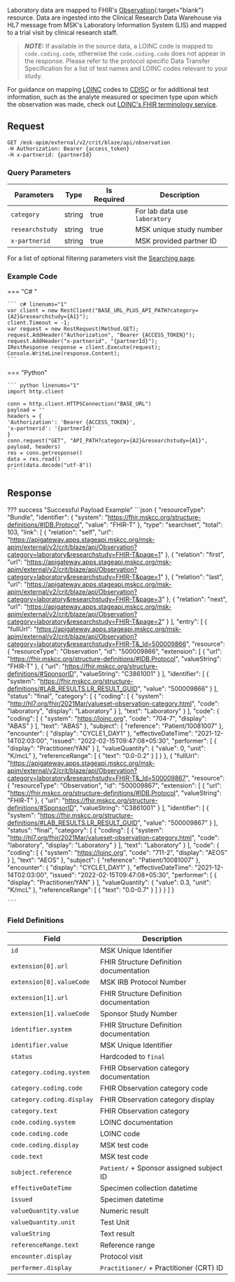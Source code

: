 Laboratory data are mapped to FHIR's [Observation](https://hl7.org/fhir/2021Mar/observation.html){:target="blank"} resource. Data are ingested into the Clinical Research Data Warehouse via HL7 message from MSK's Laboratory Information System (LIS) and mapped to a trial visit by clinical research staff.

> **_NOTE:_** If available in the source data, a LOINC code is mapped to `code.coding.code`, otherwise the `code.coding.code` does not appear in the response. Please refer to the protocol specific Data Transfer Specification for a list of test names and LOINC codes relevant to your study.

For guidance on mapping [LOINC](https://www.cdisc.org/kb/articles/loinc-and-sdtm) codes to [CDISC](https://datascience.cancer.gov/resources/cancer-vocabulary/cdisc-terminology) or for additional test information, such as the analyte measured or specimen type upon which the observation was made, check out [LOINC's FHIR terminology service](https://loinc.org/fhir/). 


## Request
```
GET /msk-apim/external/v2/crit/blaze/api/observation
-H Authorization: Bearer {access_token} 
-H x-partnerid: {partnerId}
```
### Query Parameters
| Parameters      | Type   | Is Required | Description                   |
| --------------- | ------ | ----------- | ----------------------------- |
| `category`      | string | true        | For lab data use `laboratory` |
| `researchstudy` | string | true        | MSK unique study number       |
| `x-partnerid`   | string | true        | MSK provided partner ID       |

For a list of optional filtering parameters visit the [Searching page](/searching).

### Example Code

=== "C# "

    ``` c# linenums="1"
    var client = new RestClient("BASE_URL_PLUS_API_PATH?category={A2}&researchstudy={A1}");
    client.Timeout = -1;
    var request = new RestRequest(Method.GET);
    request.AddHeader("Authorization", "Bearer {ACCESS_TOKEN}");
    request.AddHeader("x-partnerid", "{partnerId}");
    IRestResponse response = client.Execute(request);
    Console.WriteLine(response.Content);
    ```

=== "Python"

    ``` python linenums="1"
    import http.client

    conn = http.client.HTTPSConnection("BASE_URL")
    payload = ''
    headers = {
    'Authorization': 'Bearer {ACCESS_TOKEN}',
    'x-partnerid': '{partnerId}'
    }
    conn.request("GET", "API_PATH?category={A2}&researchstudy={A1}", payload, headers)
    res = conn.getresponse()
    data = res.read()
    print(data.decode("utf-8"))
    ```

## Response

??? success "Successful Payload Example"
    ```json
      {
        "resourceType": "Bundle",
        "identifier": {
            "system": "https://fhir.mskcc.org/structure-definitions/#IDB.Protocol",
            "value": "FHIR-T"
        },
        "type": "searchset",
        "total": 103,
        "link": [
            {
              "relation": "self",
              "url": "https://apigateway.apps.stageapi.mskcc.org/msk-apim/external/v2/crit/blaze/api/Observation?category=laboratory&researchstudy=FHIR-T&page=1"
            },
            {
              "relation": "first",
              "url": "https://apigateway.apps.stageapi.mskcc.org/msk-apim/external/v2/crit/blaze/api/Observation?category=laboratory&researchstudy=FHIR-T&page=1"
            },
            {
              "relation": "last",
              "url": "https://apigateway.apps.stageapi.mskcc.org/msk-apim/external/v2/crit/blaze/api/Observation?category=laboratory&researchstudy=FHIR-T&page=3"
            },
            {
              "relation": "next",
              "url": "https://apigateway.apps.stageapi.mskcc.org/msk-apim/external/v2/crit/blaze/api/Observation?category=laboratory&researchstudy=FHIR-T&page=2"
            }
            ],
    "entry": [
        {
                "fullUrl": "https://apigateway.apps.stageapi.mskcc.org/msk-apim/external/v2/crit/blaze/api/Observation?category=laboratory&researchstudy=FHIR-T&_Id=500009866",
                "resource": {
                "resourceType": "Observation",
                "id": "500009866",
                "extension": [
                  {
                    "url": "https://fhir.mskcc.org/structure-definitions/#IDB.Protocol",
                    "valueString": "FHIR-T"
                  },
                  {
                    "url": "https://fhir.mskcc.org/structure-definitions/#SponsorID",
                    "valueString": "C3861001"
                  }
                ],
                "identifier": [
                  {
                    "system": "https://fhir.mskcc.org/structure-definitions/#LAB_RESULTS.LR_RESULT_GUID",
                    "value": "500009866"
                  }
                ],
                "status": "final",
                "category": [
                  {
                    "coding": [
                      {
                        "system": "http://hl7.org/fhir/2021Mar/valueset-observation-category.html",
                        "code": "laboratory",
                        "display": "Laboratory"
                      }
                    ],
                    "text": "Laboratory"
                  }
                ],
                "code": {
                  "coding": [
                    {
                      "system": "https://loinc.org",
                      "code": "704-7",
                      "display": "ABAS"
                    }
                  ],
                  "text": "ABAS"
                },
                "subject": {
                  "reference": "Patient/10081007"
                },
                "encounter": {
                  "display": "CYCLE1_DAY1"
                },
                "effectiveDateTime": "2021-12-14T02:03:00",
                "issued": "2022-02-15T09:47:08+05:30",
                "performer": [
                  {
                    "display": "Practitioner/YAN"
                  }
                ],
                "valueQuantity": {
                  "value": 0,
                  "unit": "K/mcL"
                },
                "referenceRange": [
                  {
                    "text": "0.0-0.2"
                  }
              ]
           }
        },
        {
            "fullUrl": "https://apigateway.apps.stageapi.mskcc.org/msk-apim/external/v2/crit/blaze/api/Observation?category=laboratory&researchstudy=FHIR-T&_Id=500009867",
            "resource": {
            "resourceType": "Observation",
            "id": "500009867",
            "extension": [
                {
                "url": "https://fhir.mskcc.org/structure-definitions/#IDB.Protocol",
                "valueString": "FHIR-T"
                },
                {
                "url": "https://fhir.mskcc.org/structure-definitions/#SponsorID",
                "valueString": "C3861001"
                }
            ],
            "identifier": [
                {
                "system": "https://fhir.mskcc.org/structure-definitions/#LAB_RESULTS.LR_RESULT_GUID",
                "value": "500009867"
                }
            ],
            "status": "final",
            "category": [
                {
                "coding": [
                    {
                    "system": "http://hl7.org/fhir/2021Mar/valueset-observation-category.html",
                    "code": "laboratory",
                    "display": "Laboratory"
                    }
                ],
                "text": "Laboratory"
                }
            ],
            "code": {
                "coding": [
                {
                    "system": "https://loinc.org",
                    "code": "711-2",
                    "display": "AEOS"
                }
                ],
                "text": "AEOS"
            },
            "subject": {
                "reference": "Patient/10081007"
            },
            "encounter": {
                "display": "CYCLE1_DAY1"
            },
            "effectiveDateTime": "2021-12-14T02:03:00",
            "issued": "2022-02-15T09:47:08+05:30",
            "performer": [
                {
                "display": "Practitioner/YAN"
                }
            ],
            "valueQuantity": {
                "value": 0.3,
                "unit": "K/mcL"
            },
            "referenceRange": [
                {
                "text": "0.0-0.7"
                }
            ]
          }
        }
      ]
    }
  
    ```
### Field Definitions

| Field                      | Description                                |
| -------------------------- | ------------------------------------------ |
| `id`                       | MSK Unique Identifier                      |
| `extension[0].url`         | FHIR Structure Definition documentation    |
| `extension[0].valueCode`   | MSK IRB Protocol Number                    |
| `extension[1].url`         | FHIR Structure Definition documentation    |
| `extension[1].valueCode`   | Sponsor Study Number                       |
| `identifier.system`        | FHIR Structure Definition documentation    |
| `identifier.value`         | MSK Unique Identifier                      |
| `status`                   | Hardcoded to `final`                       |
| `category.coding.system`   | FHIR Observation category documentation    |
| `category.coding.code`     | FHIR Observation category code             |
| `category.coding.display`  | FHIR Observation category display          |
| `category.text`            | FHIR Observation category                  |
| `code.coding.system`       | LOINC documentation                        |
| `code.coding.code`         | LOINC code                                 |
| `code.coding.display`      | MSK test code                              |
| `code.text`                | MSK test code                              |
| `subject.reference`        | `Patient/` + Sponsor assigned subject ID   |
| `effectiveDateTime`        | Specimen collection datetime               |
| `issued`                   | Specimen datetime                          |
| `valueQuantity.value`      | Numeric result                             |
| `valueQuantity.unit`       | Test Unit                                  |
| `valueString`              | Text result                                |
| `referenceRange.text`      | Reference range                            |
| `encounter.display`        | Protocol visit                             |
| `performer.display`        | `Practitioner/` + Practitioner (CRT) ID    |

